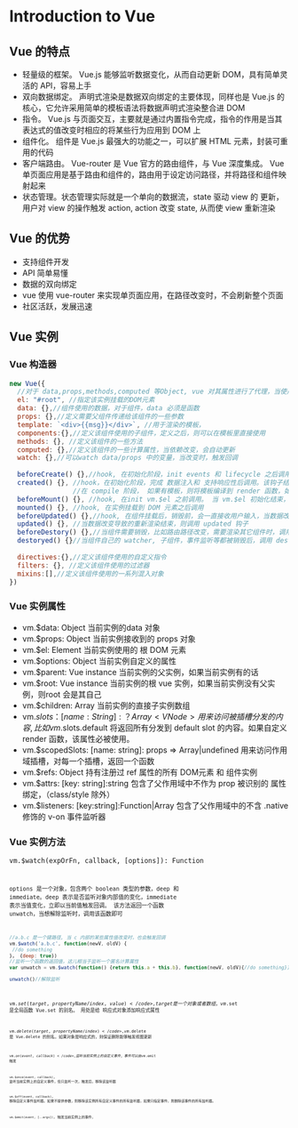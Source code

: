# Introduction to Vue

## Vue 的特点
  * 轻量级的框架。 Vue.js 能够监听数据变化，从而自动更新 DOM，具有简单灵活的 API，容易上手
  * 双向数据绑定。 声明式渲染是数据双向绑定的主要体现，同样也是 Vue.js 的核心，它允许采用简单的模板语法将数据声明式渲染整合进 DOM
  * 指令。 Vue.js 与页面交互，主要就是通过内置指令完成，指令的作用是当其表达式的值改变时相应的将某些行为应用到 DOM 上
  * 组件化。 组件是 Vue.js 最强大的功能之一，可以扩展 HTML 元素，封装可重用的代码
  * 客户端路由。 Vue-router 是 Vue 官方的路由组件，与 Vue 深度集成。 Vue 单页面应用是基于路由和组件的，路由用于设定访问路径，并将路径和组件映射起来
  * 状态管理。状态管理实际就是一个单向的数据流，state 驱动 view 的 更新，用户对 view 的操作触发 action, action 改变 state, 从而使 view 重新渲染

## Vue 的优势
  * 支持组件开发
  * API 简单易懂
  * 数据的双向绑定
  * vue 使用 vue-router 来实现单页面应用，在路径改变时，不会刷新整个页面
  * 社区活跃，发展迅速
    
## Vue 实例

### Vue 构造器
```js
new Vue({
  //对于 data,props,methods,computed 等Object, vue 对其属性进行了代理，当使用 vm.key 时，等价于 vm.$data.key
  el: "#root", //指定该实例挂载的DOM元素
  data: {},//组件使用的数据，对于组件，data 必须是函数
  props: {},//定义需要父组件传递给该组件的一些参数
  template: `<div>{{msg}}</div>`, //用于渲染的模板，
  components:{},//定义该组件使用的子组件，定义之后，则可以在模板里直接使用
  methods: {}, //定义该组件的一些方法
  computed: {},//定义该组件的一些计算属性，当依赖改变，会自动更新
  watch: {},//可以watch data/props 中的变量，当改变时，触发回调
  
  beforeCreate() {},//hook, 在初始化阶段，init events 和 lifecycle 之后调用
  created() {}, //hook，在初始化阶段，完成 数据注入和 支持响应性后调用。该钩子结束后，check 是否指定 el 属性，如果有，则开始进入compile 阶段，如果没有，则等执行 vm.$mount 时，进行compile
                //在 compile 阶段， 如果有模板，则将模板编译到 render 函数，如果没有，则将 el 的 outerHTML 作为模板进行编译
  beforeMount() {}, //hook, 在init vm.$el 之前调用。 当 vm.$el 初始化结束，并且将 el 的内容替换为 vm.$el 后，调用mounted
  mounted() {}, //hook, 在实例挂载到 DOM 元素之后调用
  beforeUpdated() {},//hook, 在组件挂载后，销毁前，会一直接收用户输入，当数据改变时，就调用 beforeUpdate
  updated() {}, //当数据改变导致的重新渲染结束，则调用 updated 钩子
  beforeDestory() {},//当组件需要销毁，比如路由路径改变，需要渲染其它组件时，调用 beforeDestory
  destoryed() {}//当组件自己的 watcher, 子组件，事件监听等都被销毁后，调用 destroyed
  
  directives:{},//定义该组件使用的自定义指令
  filters: {}, //定义该组件使用的过滤器
  mixins:[],//定义该组件使用的一系列混入对象
})
```
### Vue 实例属性
* vm.$data: Object 当前实例的data 对象
* vm.$props: Object 当前实例接收到的 props 对象
* vm.$el: Element 当前实例使用的 根 DOM 元素
* vm.$options: Object 当前实例自定义的属性
* vm.$parent: Vue instance 当前实例的父实例，如果当前实例有的话
* vm.$root: Vue instance 当前实例的根 vue 实例，如果当前实例没有父实例，则root 会是其自己
* vm.$children: Array<Vue instance> 当前实例的直接子实例数组
* vm.$slots： [name: String]: ？Array<VNode> 用来访问被插槽分发的内容, 比如 vm.$slots.default 将返回所有分发到 default slot 的内容。如果自定义 render 函数，该属性必被使用。
* vm.$scopedSlots: [name: string]: props => Array<VNode>|undefined 用来访问作用域插槽，对每一个插槽，返回一个函数
* vm.$refs: Object 持有注册过 ref 属性的所有 DOM元素 和 组件实例
* vm.$attrs: [key: string]:string 包含了父作用域中不作为 prop 被识别的 属性绑定，（class/style 除外）
* vm.$listeners: [key:string]:Function|Array<Function> 包含了父作用域中的不含 .native 修饰的 v-on 事件监听器

### Vue 实例方法
<code>vm.$watch(expOrFn, callback, [options]): Function<code>
 
options 是一个对象，包含两个 boolean 类型的参数，deep 和 immediate。deep 表示是否监听对象内部值的变化，immediate 表示当值变化，立即以当前值触发回调。
该方法返回一个函数 unwatch，当想解除监听时，调用该函数即可
```js
//a.b.c 是一个键路径, 当 c 内部的某些属性值改变时，也会触发回调
vm.$watch('a.b.c', function(newV, oldV) {
 //do something
}， {deep: true})
//监听一个函数的返回值，这儿相当于监听一个匿名计算属性
var unwatch = vm.$watch(function() {return this.a + this.b}, function(newV, oldV){//do something})

unwatch()//解除监听
```

<code>vm.$set(target, propertyName/index, value)</code>, target 是一个对象或者数组，vm.$set 是全局函数 Vue.set 的别名。 用处是给 响应式对象添加响应式属性

<code>vm.$delete(target, propertyName/index)</code>, vm.$delete 是 Vue.delete 的别名。如果对象是响应式的，则保证删除能够触发视图更新

<code>vm.$on(event, callback)</code>, 监听当前实例上的自定义事件，事件可以由 vm.$emit 触发

<code>vm.$once(event, callback)</code>, 监听当前实例上的自定义事件，但只监听一次，触发后，移除该监听器

<code>vm.$off(event, callback)</code>, 移除自定义事件监听器。如果不提供参数，则移除该实例所有自定义事件的所有监听器，如果只指定事件，则删除该事件的所有监听器。

<code>vm.$emit(event, [..args])</code>, 触发当前实例上的事件，
